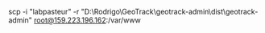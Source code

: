 scp  -i "labpasteur" -r "D:\Rodrigo\GeoTrack\geotrack-admin\dist\geotrack-admin" root@159.223.196.162:/var/www
